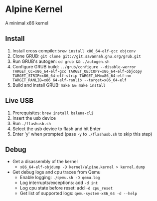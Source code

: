 # Alpine Kernel

A minimal x86 kernel

## Install

1. Install cross compiler:`brew install x86_64-elf-gcc objconv`
2. Clone GRUB: `git clone git://git.savannah.gnu.org/grub.git`
3. Run GRUB's autogen: `cd grub && ./autogen.sh`
4. Configure GRUB build: `../grub/configure --disable-werror TARGET_CC=x86_64-elf-gcc TARGET_OBJCOPY=x86_64-elf-objcopy
      TARGET_STRIP=x86_64-elf-strip TARGET_NM=x86_64-elf-nm TARGET_RANLIB=x86_64-elf-ranlib --target=x86_64-elf`
5. Build and install GRUB: `make && make install`

## Live USB

1. Prerequisites: `brew install balena-cli`
2. Insert the usb device
3. Run `./flashusb.sh`
4. Select the usb device to flash and hit Enter
5. Enter 'y' when prompted (pass `-y` to `./flashusb.sh` to skip this step)

## Debug

* Get a disassembly of the kernel 
  * `x86_64-elf-objdump -D kernel/alpine.kernel > kernel.dump`
* Get debug logs and cpu traces from Qemu
  * Enable logging: `./qemu.sh -D qemu.log`
  * Log interrupts/exceptions: add `-d int`
  * Log cpu state before reset: add `-d cpu_reset`
  * Get list of supported logs: `qemu-system-x86_64 -d --help`